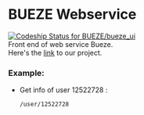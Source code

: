 # BUEZE Webservice
[ ![Codeship Status for BUEZE/bueze_ui](https://codeship.com/projects/d034abc0-77da-0133-81e5-0677e176d0b1/status?branch=master)](https://codeship.com/projects/118494)  
Front end of web service Bueze.  
Here's the [link](http://buezeui.herokuapp.com/) to our project.  

### Example:

- Get info of user 12522728 :

	`/user/12522728`

<!--
- Get collections of user 13193872 :

	`/api/v1/user/13193872`

- Get comments of user 13472924 :

	`/api/v1/comments/13472924.json`

- Get tags of book 11100763252 :

	`/api/v1/tags/11100763252.json`

## Database version pre-install

- Install postgres (OS X: `brew install postgres`)

- bundle install

- `rake db:create_migration NAME=create_bookranking` to create your local database

## JSON Post Format
  ```JSON
{
  "booknames": "Chicago love story",
  "rank": 3,
  "price": 689,
  "price_description": 7.9,
  "author": "Hiraku",
  "date": "10-01-1949",
  "source": "USA"
}
  ```
-->
